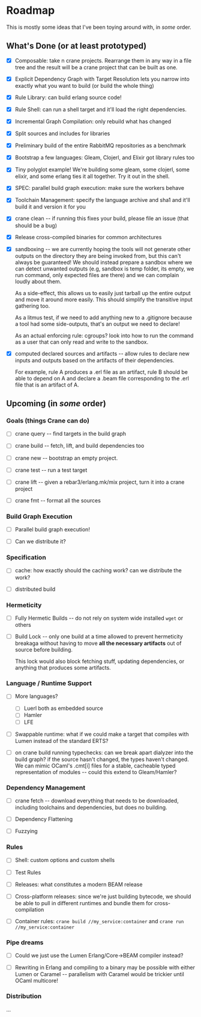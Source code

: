 # Roadmap

This is mostly some ideas that I've been toying around with, in _some_ order.

## What's Done (or at least prototyped)

- [X] Composable: take n crane projects. Rearrange them in any way in a file
  tree and the result will be a crane project that can be built as one.

- [X] Explicit Dependency Graph with Target Resolution lets you narrow into
  exactly what you want to build (or build the whole thing)

- [X] Rule Library: can build erlang source code!

- [X] Rule Shell: can run a shell target and it'll load the right dependencies.

- [X] Incremental Graph Compilation: only rebuild what has changed

- [X] Split sources and includes for libraries

- [X] Preliminary build of the entire RabbitMQ repositories as a benchmark

- [X] Bootstrap a few languages: Gleam, Clojerl, and Elixir got library rules
  too

- [X] Tiny polyglot example! We're building some gleam, some clojerl, some
  elixir, and some erlang ties it all together. Try it out in the shell.

- [X] SPEC: parallel build graph execution: make sure the workers behave

- [X] Toolchain Management: specify the language archive and sha1 and it'll
  build it and version it for you

- [X] crane clean -- if running this fixes your build, please file an issue
  (that should be a bug)

- [X] Release cross-compiled binaries for common architectures

- [X] sandboxing -- we are currently hoping the tools will not generate other
  outputs on the directory they are being invoked from, but this can't always
  be guaranteed! We should instead prepare a sandbox where we can detect unwanted
  outputs (e.g, sandbox is temp folder, its empty, we run command, only expected
  files are there) and we can complain loudly about them.

  As a side-effect, this allows us to easily just tarball up the entire output
  and move it around more easily. This should simplify the transitive input
  gathering too.

  As a litmus test, if we need to add anything new to a .gitignore because a tool
  had some side-outputs, that's an output we need to declare!

  As an actual enforcing rule: cgroups? look into how to run the command as a user
  that can only read and write to the sandbox.

- [X] computed declared sources and artifacts -- allow rules to declare new
  inputs and outputs based on the artifacts of their dependencies.

  For example, rule A produces a .erl file as an artifact, rule B should be able
  to depend on A and declare a .beam file corresponding to the .erl file that
  is an artifact of A.


## Upcoming (in *some* order)

### Goals (things Crane can do)

- [ ] crane query -- find targets in the build graph

- [ ] crane build -- fetch, lift, and build dependencies too

- [ ] crane new -- bootstrap an empty project.

- [ ] crane test -- run a test target

- [ ] crane lift -- given a rebar3/erlang.mk/mix project, turn it into a crane
  project

- [ ] crane fmt -- format all the sources

### Build Graph Execution

- [ ] Parallel build graph execution!

- [ ] Can we distribute it?

### Specification

- [ ] cache: how exactly should the caching work? can we distribute the work?

- [ ] distributed build

### Hermeticity

- [ ] Fully Hermetic Builds -- do not rely on system wide installed `wget` or others

- [ ] Build Lock -- only one build at a time allowed to prevent hermeticity breakaga
  without having to move __all the necessary artifacts__ out of source before building.

  This lock would also block fetching stuff, updating dependencies, or anything that
  produces some artifacts.

### Language / Runtime Support

- [ ] More languages?
  - [ ] Luerl both as embedded source
  - [ ] Hamler
  - [ ] LFE

- [ ] Swappable runtime: what if we could make a target that compiles with Lumen
  instead of the standard ERTS?

- [ ] on crane build running typechecks: can we break apart dialyzer into the build
  graph? if the source hasn't changed, the types haven't changed. We can mimic
  OCaml's .cmt[i] files for a stable, cacheable typed representation of modules
  -- could this extend to Gleam/Hamler?

### Dependency Management

- [ ] crane fetch -- download everything that needs to be downloaded, including
  toolchains and dependencies, but does no building.

- [ ] Dependency Flattening

- [ ] Fuzzying

### Rules

- [ ] Shell: custom options and custom shells

- [ ] Test Rules

- [ ] Releases: what constitutes a modern BEAM release

- [ ] Cross-platform releases: since we're just building bytecode, we should be
  able to pull in different runtimes and bundle them for cross-compilation

- [ ] Container rules: `crane build //my_service:container` and `crane run //my_service:container`

### Pipe dreams

- [ ] Could we just use the Lumen Erlang/Core->BEAM compiler instead?

- [ ] Rewriting in Erlang and compiling to a binary may be possible with either
  Lumen or Caramel -- parallelism with Caramel would be trickier until OCaml
  multicore!

### Distribution

...
